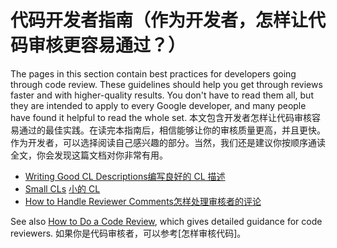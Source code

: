 # 代码开发者指南（作为开发者，怎样让代码审核更容易通过？）

The pages in this section contain best practices for developers going through
code review. These guidelines should help you get through reviews faster and
with higher-quality results. You don't have to read them all, but they are
intended to apply to every Google developer, and many people have found it
helpful to read the whole set.
本文包含开发者怎样让代码审核容易通过的最佳实践。在读完本指南后，相信能够让你的审核质量更高，并且更快。作为开发者，可以选择阅读自己感兴趣的部分。当然，我们还是建议你按顺序通读全文，你会发现这篇文档对你非常有用。

-   [Writing Good CL Descriptions](cl-descriptions.md)[编写良好的 CL 描述](cl-descriptions.md)
-   [Small CLs](small-cls.md) [小的 CL ](small-cls.md) 
-   [How to Handle Reviewer Comments](handling-comments.md)[怎样处理审核者的评论](handling-comments.md)

See also [How to Do a Code Review](../reviewer/), which gives detailed guidance
for code reviewers.
如果你是代码审核者，可以参考[怎样审核代码]。
